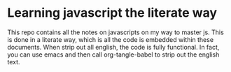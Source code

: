 # Learning javascript the literate way

This repo contains all the notes on javascripts on my way to master js.
This is done in a literate way, which is all the code is embedded within these documents. When strip out all english, the code is fully functional. In fact, you can use emacs and then call org-tangle-babel to strip out the english text.
